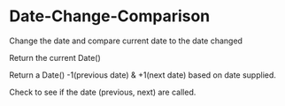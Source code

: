 # Date-Change-Comparison
Change the date and compare current date to the date changed

Return the current Date()

Return a Date() -1(previous date) & +1(next date) based on date supplied.

Check to see if the date (previous, next) are called.
